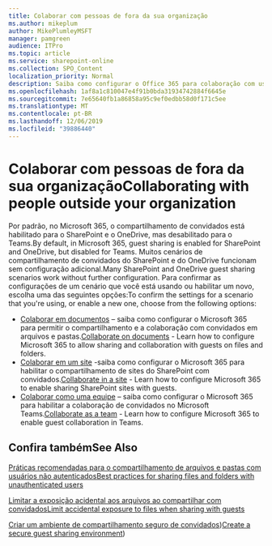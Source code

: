```yaml
---
title: Colaborar com pessoas de fora da sua organização
ms.author: mikeplum
author: MikePlumleyMSFT
manager: pamgreen
audience: ITPro
ms.topic: article
ms.service: sharepoint-online
ms.collection: SPO_Content
localization_priority: Normal
description: Saiba como configurar o Office 365 para colaboração com usuários convidados.
ms.openlocfilehash: 1af8a1c810047e4f91b0bda31934742884f6645e
ms.sourcegitcommit: 7e65640fb1a86858a95c9ef0edbb58d0f171c5ee
ms.translationtype: MT
ms.contentlocale: pt-BR
ms.lasthandoff: 12/06/2019
ms.locfileid: "39886440"
---
```

# <a name="collaborating-with-people-outside-your-organization"></a><span data-ttu-id="96c3b-103">Colaborar com pessoas de fora da sua organização</span><span class="sxs-lookup"><span data-stu-id="96c3b-103">Collaborating with people outside your organization</span></span>

<span data-ttu-id="96c3b-104">Por padrão, no Microsoft 365, o compartilhamento de convidados está habilitado para o SharePoint e o OneDrive, mas desabilitado para o Teams.</span><span class="sxs-lookup"><span data-stu-id="96c3b-104">By default, in Microsoft 365, guest sharing is enabled for SharePoint and OneDrive, but disabled for Teams.</span></span> <span data-ttu-id="96c3b-105">Muitos cenários de compartilhamento de convidados do SharePoint e do OneDrive funcionam sem configuração adicional.</span><span class="sxs-lookup"><span data-stu-id="96c3b-105">Many SharePoint and OneDrive guest sharing scenarios work without further configuration.</span></span> <span data-ttu-id="96c3b-106">Para confirmar as configurações de um cenário que você está usando ou habilitar um novo, escolha uma das seguintes opções:</span><span class="sxs-lookup"><span data-stu-id="96c3b-106">To confirm the settings for a scenario that you're using, or enable a new one, choose from the following options:</span></span>

- <span data-ttu-id="96c3b-107">[Colaborar em documentos](collaborate-on-documents.md) – saiba como configurar o Microsoft 365 para permitir o compartilhamento e a colaboração com convidados em arquivos e pastas.</span><span class="sxs-lookup"><span data-stu-id="96c3b-107">[Collaborate on documents](collaborate-on-documents.md) - Learn how to configure Microsoft 365 to allow sharing and collaboration with guests on files and folders.</span></span>
- <span data-ttu-id="96c3b-108">[Colaborar em um site](collaborate-in-a-site.md) -saiba como configurar o Microsoft 365 para habilitar o compartilhamento de sites do SharePoint com convidados.</span><span class="sxs-lookup"><span data-stu-id="96c3b-108">[Collaborate in a site](collaborate-in-a-site.md) - Learn how to configure Microsoft 365 to enable sharing SharePoint sites with guests.</span></span>
- <span data-ttu-id="96c3b-109">[Colaborar como uma equipe](collaborate-as-a-team.md) – saiba como configurar o Microsoft 365 para habilitar a colaboração de convidados no Microsoft Teams.</span><span class="sxs-lookup"><span data-stu-id="96c3b-109">[Collaborate as a team](collaborate-as-a-team.md) - Learn how to configure Microsoft 365 to enable guest collaboration in Teams.</span></span>

## <a name="see-also"></a><span data-ttu-id="96c3b-110">Confira também</span><span class="sxs-lookup"><span data-stu-id="96c3b-110">See Also</span></span>

[<span data-ttu-id="96c3b-111">Práticas recomendadas para o compartilhamento de arquivos e pastas com usuários não autenticados</span><span class="sxs-lookup"><span data-stu-id="96c3b-111">Best practices for sharing files and folders with unauthenticated users</span></span>](best-practices-anonymous-sharing.md)

[<span data-ttu-id="96c3b-112">Limitar a exposição acidental aos arquivos ao compartilhar com convidados</span><span class="sxs-lookup"><span data-stu-id="96c3b-112">Limit accidental exposure to files when sharing with guests</span></span>](sharing-limit-accidental-exposure.md)

<span data-ttu-id="96c3b-113">[Criar um ambiente de compartilhamento seguro de convidados](create-a-secure-guest-sharing-environment.md))</span><span class="sxs-lookup"><span data-stu-id="96c3b-113">[Create a secure guest sharing environment](create-a-secure-guest-sharing-environment.md))</span></span>
